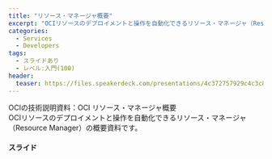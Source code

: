```yaml
---
title: "リソース・マネージャ概要"
excerpt: "OCIリソースのデプロイメントと操作を自動化できるリソース・マネージャ（Resource Manager）の概要資料です。"
categories:
  - Services
  - Developers
tags:
  - スライドあり
  - レベル:入門(100)
header:
  teaser: https://files.speakerdeck.com/presentations/4c372757929c4c3c81e5fb649486d70b/slide_0.jpg
---
```


OCIの技術説明資料：OCI リソース・マネージャ概要<br>
OCIリソースのデプロイメントと操作を自動化できるリソース・マネージャ（Resource Manager）の概要資料です。

#### スライド
<div style="max-width:768px">
<!-- Speakerdeckから Embeded リンクを取得して貼り付け (ここから) -->

<script defer class="speakerdeck-embed" data-id="4c372757929c4c3c81e5fb649486d70b" data-ratio="1.77777777777778" src="//speakerdeck.com/assets/embed.js"></script>

<!-- Speakerdeckから Embeded リンクを取得して貼り付け (ここまで) -->

<!-- #### セミナー動画 -->

<!-- Oracle Vide Hub から Embed リンクを取得して貼り付け (ここから) リンク取得時には Player Size を 768x432 に、Responsive Sizing を有効にして取得してください -->

<!-- Oracle Vide Hub から Embed リンクを取得して貼り付け (ここまで) -->
